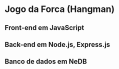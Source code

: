 # Jogo da Forca (Hangman)
## Front-end em JavaScript
## Back-end em Node.js, Express.js
## Banco de dados em NeDB